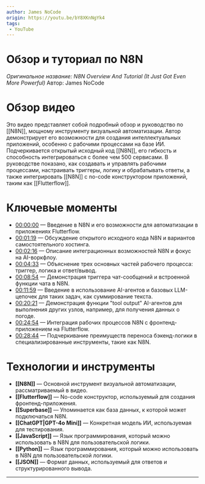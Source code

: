 ```yaml
---
author: James NoCode
origin: https://youtu.be/bY8XKnNgYk4
tags:
 - YouTube
---
```

# Обзор и туториал по N8N
*Оригинальное название: N8N Overview And Tutorial (It Just Got Even More Powerful)*
Автор: James NoCode
# Обзор видео
Это видео представляет собой подробный обзор и руководство по [[N8N]], мощному инструменту визуальной автоматизации. Автор демонстрирует его возможности для создания интеллектуальных приложений, особенно с рабочими процессами на базе ИИ. Подчеркивается открытый исходный код [[N8N]], его гибкость и способность интегрироваться с более чем 500 сервисами. В руководстве показано, как создавать и управлять рабочими процессами, настраивать триггеры, логику и обрабатывать ответы, а также интегрировать [[N8N]] с no-code конструктором приложений, таким как [[Flutterflow]].

# Ключевые моменты
 * [00:00:00](https://www.youtube.com/watch?v=bY8XKnNgYk4&t=0s) — Введение в N8N и его возможности для автоматизации в приложениях Flutterflow.
 * [00:01:19](https://www.youtube.com/watch?v=bY8XKnNgYk4&t=79s) — Обсуждение открытого исходного кода N8N и вариантов самостоятельного хостинга.
 * [00:02:16](https://www.youtube.com/watch?v=bY8XKnNgYk4&t=136s) — Описание интеграционных возможностей N8N и фокус на AI-воркфлоу.
 * [00:04:33](https://www.youtube.com/watch?v=bY8XKnNgYk4&t=273s) — Объяснение трех основных частей рабочего процесса: триггер, логика и ответ/вывод.
 * [00:08:54](https://www.youtube.com/watch?v=bY8XKnNgYk4&t=534s) — Демонстрация триггера чат-сообщений и встроенной функции чата в N8N.
 * [00:11:59](https://www.youtube.com/watch?v=bY8XKnNgYk4&t=719s) — Введение в использование AI-агентов и базовых LLM-цепочек для таких задач, как суммирование текста.
 * [00:20:21](https://www.youtube.com/watch?v=bY8XKnNgYk4&t=1221s) — Демонстрация функции "tool output" AI-агентов для выполнения других узлов, например, для получения данных о погоде.
 * [00:24:54](https://www.youtube.com/watch?v=bY8XKnNgYk4&t=1494s) — Интеграция рабочих процессов N8N с фронтенд-приложением на Flutterflow.
 * [00:28:44](https://www.youtube.com/watch?v=bY8XKnNgYk4&t=1724s) — Подчеркивание преимуществ переноса бэкенд-логики в специализированные инструменты, такие как N8N.

# Технологии и инструменты
 * **[[N8N]]** — Основной инструмент визуальной автоматизации, рассматриваемый в видео.
 * **[[Flutterflow]]** — No-code конструктор, используемый для создания фронтенд-приложения.
 * **[[Superbase]]** — Упоминается как база данных, к которой может подключаться N8N.
 * **[[ChatGPT|GPT-4o Mini]]** — Конкретная модель ИИ, используемая для тестирования.
 * **[[JavaScript]]** — Язык программирования, который можно использовать в N8N для пользовательской логики.
 * **[[Python]]** — Язык программирования, который можно использовать в N8N для пользовательской логики.
 * **[[JSON]]** — Формат данных, используемый для ответов и структурированного вывода.
---
